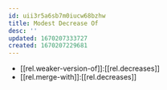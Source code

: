 ```yaml
---
id: uii3r5a6sb7m0iucw68bzhw
title: Modest Decrease Of
desc: ''
updated: 1670207333727
created: 1670207229681
---
```


- [[rel.weaker-version-of]]:[[rel.decreases]]
- [[rel.merge-with]]:[[rel.decreases]]

